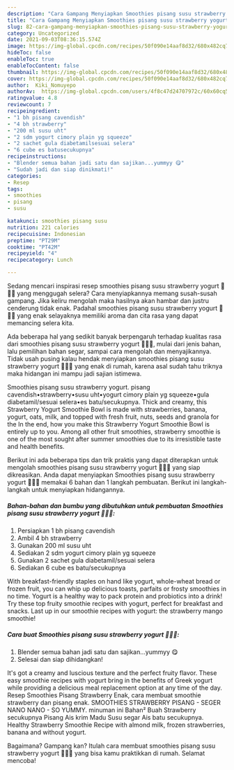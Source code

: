 ```yaml
---
description: "Cara Gampang Menyiapkan Smoothies pisang susu strawberry yogurt 🍌🍓🍹 yang Menggugah Selera"
title: "Cara Gampang Menyiapkan Smoothies pisang susu strawberry yogurt 🍌🍓🍹 yang Menggugah Selera"
slug: 82-cara-gampang-menyiapkan-smoothies-pisang-susu-strawberry-yogurt-yang-menggugah-selera
category: Uncategorized
date: 2021-09-03T08:36:15.574Z
image: https://img-global.cpcdn.com/recipes/50f090e14aaf8d32/680x482cq70/smoothies-pisang-susu-strawberry-yogurt-foto-resep-utama.jpg
hideToc: false
enableToc: true
enableTocContent: false
thumbnail: https://img-global.cpcdn.com/recipes/50f090e14aaf8d32/680x482cq70/smoothies-pisang-susu-strawberry-yogurt-foto-resep-utama.jpg
cover: https://img-global.cpcdn.com/recipes/50f090e14aaf8d32/680x482cq70/smoothies-pisang-susu-strawberry-yogurt-foto-resep-utama.jpg
author:  Kiki_Nomuyepo
authorAv:  https://img-global.cpcdn.com/users/4f8c47d24707972c/60x60cq50/avatar.jpg
ratingvalue: 4.8
reviewcount: 7
recipeingredient:
- "1 bh pisang cavendish"
- "4 bh strawberry"
- "200 ml susu uht"
- "2 sdm yogurt cimory plain yg squeeze"
- "2 sachet gula diabetamilsesuai selera"
- "6 cube es batusecukupnya"
recipeinstructions:
- "Blender semua bahan jadi satu dan sajikan...yummyy 😋"
- "Sudah jadi dan siap dinikmati!"
categories:
- Resep
tags:
- smoothies
- pisang
- susu

katakunci: smoothies pisang susu 
nutrition: 221 calories
recipecuisine: Indonesian
preptime: "PT29M"
cooktime: "PT42M"
recipeyield: "4"
recipecategory: Lunch

---
```



Sedang mencari inspirasi resep smoothies pisang susu strawberry yogurt 🍌🍓🍹 yang menggugah selera? Cara menyiapkannya memang susah-susah gampang. Jika keliru mengolah maka hasilnya akan hambar dan justru cenderung tidak enak. Padahal smoothies pisang susu strawberry yogurt 🍌🍓🍹 yang enak selayaknya memiliki aroma dan cita rasa yang dapat memancing selera kita.


Ada beberapa hal yang sedikit banyak berpengaruh terhadap kualitas rasa dari smoothies pisang susu strawberry yogurt 🍌🍓🍹, mulai dari jenis bahan, lalu pemilihan bahan segar, sampai cara mengolah dan menyajikannya. Tidak usah pusing kalau hendak menyiapkan smoothies pisang susu strawberry yogurt 🍌🍓🍹 yang enak di rumah, karena asal sudah tahu triknya maka hidangan ini mampu jadi sajian istimewa.

Smoothies pisang susu strawberry yogurt. pisang cavendish•strawberry•susu uht•yogurt cimory plain yg squeeze•gula diabetamil/sesuai selera•es batu/secukupnya. Thick and creamy, this Strawberry Yogurt Smoothie Bowl is made with strawberries, banana, yogurt, oats, milk, and topped with fresh fruit, nuts, seeds and granola for the In the end, how you make this Strawberry Yogurt Smoothie Bowl is entirely up to you. Among all other fruit smoothies, strawberry smoothie is one of the most sought after summer smoothies due to its irresistible taste and health benefits.


Berikut ini ada beberapa tips dan trik praktis yang dapat diterapkan untuk mengolah smoothies pisang susu strawberry yogurt 🍌🍓🍹 yang siap dikreasikan. Anda dapat menyiapkan Smoothies pisang susu strawberry yogurt 🍌🍓🍹 memakai 6 bahan dan 1 langkah pembuatan. Berikut ini langkah-langkah untuk menyiapkan hidangannya.

<!--inarticleads1-->

##### Bahan-bahan dan bumbu yang dibutuhkan untuk pembuatan Smoothies pisang susu strawberry yogurt 🍌🍓🍹:

1. Persiapkan 1 bh pisang cavendish
1. Ambil 4 bh strawberry
1. Gunakan 200 ml susu uht
1. Sediakan 2 sdm yogurt cimory plain yg squeeze
1. Gunakan 2 sachet gula diabetamil/sesuai selera
1. Sediakan 6 cube es batu/secukupnya


With breakfast-friendly staples on hand like yogurt, whole-wheat bread or frozen fruit, you can whip up delicious toasts, parfaits or frosty smoothies in no time. Yogurt is a healthy way to pack protein and probiotics into a drink! Try these top fruity smoothie recipes with yogurt, perfect for breakfast and snacks. Last up in our smoothie recipes with yogurt: the strawberry mango smoothie! 

<!--inarticleads2-->

##### Cara buat Smoothies pisang susu strawberry yogurt 🍌🍓🍹:

1. Blender semua bahan jadi satu dan sajikan...yummyy 😋
1. Selesai dan siap dihidangkan!

It&#39;s got a creamy and luscious texture and the perfect fruity flavor. These easy smoothie recipes with yogurt bring in the benefits of Greek yogurt while providing a delicious meal replacement option at any time of the day. Resep Smoothies Pisang Strawberry Enak, cara membuat smoothie strawberry dan pisang enak. SMOOTHIES STRAWBERRY PISANG - SEGER NANO NANO - SO YUMMY. minuman ini Bahan² Buah Strawberry secukupnya Pisang Ais krim Madu Susu segar Ais batu secukupnya. Healthy Strawberry Smoothie Recipe with almond milk, frozen strawberries, banana and without yogurt. 

Bagaimana? Gampang kan? Itulah cara membuat smoothies pisang susu strawberry yogurt 🍌🍓🍹 yang bisa kamu praktikkan di rumah. Selamat mencoba!
